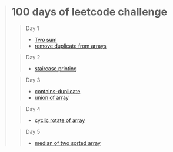 > # 100 days of leetcode challenge
>>  Day 1
>> * [ Two sum ](https://leetcode.com/problems/two-sum/)
>> * [remove duplicate from arrays](https://leetcode.com/problems/remove-duplicates-from-sorted-array/)
>  
>> Day 2
>> * [staircase printing](https://www.hackerrank.com/challenges/staircase/problem)
>
>> Day 3
>> * [contains-duplicate](https://leetcode.com/problems/contains-duplicate)
>> * [union of array](https://practice.geeksforgeeks.org/problems/union-of-two-arrays3538/1#)
>
>>  Day 4
>> * [cyclic rotate of array](https://practice.geeksforgeeks.org/problems/cyclically-rotate-an-array-by-one2614/1#)
>
>>  Day 5
>>  * [median of two sorted array](https://leetcode.com/problems/median-of-two-sorted-arrays/)
